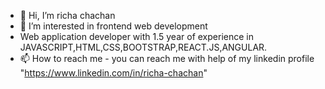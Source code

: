 - 👋 Hi, I’m richa chachan
- 👀 I’m interested in frontend web development
- Web application developer with 1.5 year of experience in JAVASCRIPT,HTML,CSS,BOOTSTRAP,REACT.JS,ANGULAR.
- 📫 How to reach me - you can reach me with help of my linkedin profile "https://www.linkedin.com/in/richa-chachan"

<!---
richa2762000/richa2762000 is a ✨ special ✨ repository because its `README.md` (this file) appears on your GitHub profile.
You can click the Preview link to take a look at your changes.
--->
